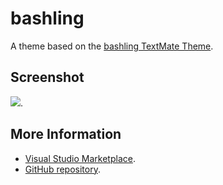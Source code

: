 # bashling

A theme based on the [bashling TextMate Theme](http://colorsublime.com/theme/bashling).


## Screenshot
![](https://raw.githubusercontent.com/gerane/VSCodeThemes/master/gerane.Theme-bashling/screenshot.PNG).


## More Information
* [Visual Studio Marketplace](https://marketplace.visualstudio.com/items/gerane.Theme-bashling).
* [GitHub repository](https://github.com/gerane/VSCodeThemes).